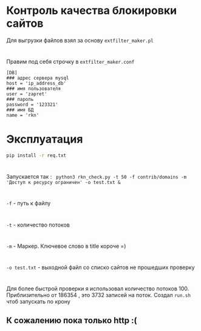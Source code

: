 # Контроль качества блокировки сайтов 
Для выгрузки файлов взял за основу ```extfilter_maker.pl```
#
Правим под себя строчку в ```extfilter_maker.conf```
```
[DB]
### адрес сервера mysql
host = 'ip_address_db'
### имя пользователя
user = 'zapret'
### пароль
password = '123321'
### имя БД
name = 'rkn'
```
# Эксплуатация 
```sh
pip install -r req.txt
```
#
Запускается так : ``` python3 rkn_check.py -t 50 -f contrib/domains -m 'Доступ к ресурсу ограничен' -o test.txt &```
#
```-f``` - путь к файлу
#
```-t``` - количество потоков
#
```-m``` - Маркер. Ключевое слово в title короче =) 
#
```-o test.txt``` - выходной файл со списко сайтов не прошедших проверку
#

Для более быстрой проверки я использовал количество потоков 100. Приблизительно от 186354 , это 3732 записей на поток.
Создал ```run.sh``` чтоб запускать по крону
## К сожалению пока только http :(
